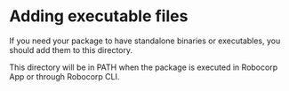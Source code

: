 # Adding executable files

If you need your package to have standalone binaries or executables, you
should add them to this directory.

This directory will be in PATH when the package is executed in Robocorp App
or through Robocorp CLI.
